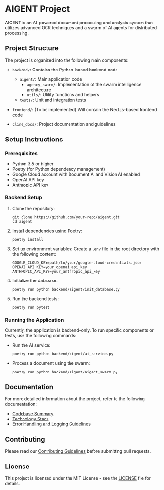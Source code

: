 # AIGENT Project

AIGENT is an AI-powered document processing and analysis system that utilizes advanced OCR techniques and a swarm of AI agents for distributed processing.

## Project Structure

The project is organized into the following main components:

- `backend/`: Contains the Python-based backend code
  - `aigent/`: Main application code
    - `agency_swarm/`: Implementation of the swarm intelligence architecture
    - `utils/`: Utility functions and helpers
  - `tests/`: Unit and integration tests

- `frontend/`: (To be implemented) Will contain the Next.js-based frontend code

- `cline_docs/`: Project documentation and guidelines

## Setup Instructions

### Prerequisites

- Python 3.8 or higher
- Poetry (for Python dependency management)
- Google Cloud account with Document AI and Vision AI enabled
- OpenAI API key
- Anthropic API key

### Backend Setup

1. Clone the repository:
   ```
   git clone https://github.com/your-repo/aigent.git
   cd aigent
   ```

2. Install dependencies using Poetry:
   ```
   poetry install
   ```

3. Set up environment variables:
   Create a `.env` file in the root directory with the following content:
   ```
   GOOGLE_CLOUD_KEY=path/to/your/google-cloud-credentials.json
   OPENAI_API_KEY=your_openai_api_key
   ANTHROPIC_API_KEY=your_anthropic_api_key
   ```

4. Initialize the database:
   ```
   poetry run python backend/aigent/init_database.py
   ```

5. Run the backend tests:
   ```
   poetry run pytest
   ```

### Running the Application

Currently, the application is backend-only. To run specific components or tests, use the following commands:

- Run the AI service:
  ```
  poetry run python backend/aigent/ai_service.py
  ```

- Process a document using the swarm:
  ```
  poetry run python backend/aigent/aigent_swarm.py
  ```

## Documentation

For more detailed information about the project, refer to the following documentation:

- [Codebase Summary](cline_docs/codebaseSummary.md)
- [Technology Stack](cline_docs/techStack.md)
- [Error Handling and Logging Guidelines](cline_docs/error_handling_and_logging_guidelines.md)

## Contributing

Please read our [Contributing Guidelines](CONTRIBUTING.md) before submitting pull requests.

## License

This project is licensed under the MIT License - see the [LICENSE](LICENSE) file for details.
